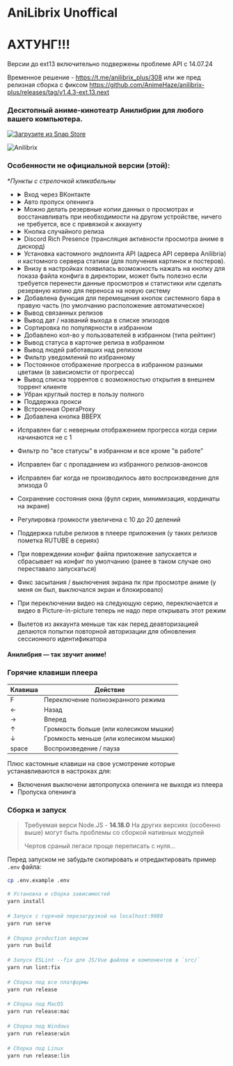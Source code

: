 # AniLibrix Unoffical

# АХТУНГ!!!

Версии до ext13 включительно подвержены проблеме API с 14.07.24

Временное решение - https://t.me/anilibrix_plus/308 или же пред релизная сборка с фиксом https://github.com/AnimeHaze/anilibrix-plus/releases/tag/v1.4.3-ext.13.next

### Десктопный аниме-кинотеатр Анилибрии для любого вашего компьютера.

[![Загрузите из Snap Store](https://snapcraft.io/static/images/badges/ru/snap-store-black.svg)](https://snapcraft.io/anilibrix-plus)

![Anilibrix](https://raw.githubusercontent.com/pavloniym/anilibrix/master/.github/assets/anilibrix.png)

### Особенности не официальной версии (этой):
*_Пункты с стрелочкой кликабельны_

*
  <details>
   <summary>Вход через ВКонтакте</summary>

   ![img.png](./assets/img.png)

  </details>
*
  <details>
   <summary>Авто пропуск опенинга</summary>

  ![img.png](./assets/opening-skip.png)
  ![img.png](./assets/opening-skip2.png)

  </details>
*
  <details>
   <summary>Можно делать резервные копии данных о просмотрах и восстанавливать при необходимости
  на другом устройстве, ничего не требуется, все с привязкой к аккаунту</summary>

  ![img.png](./assets/snaps.png)

  </details>

*
  <details>
   <summary>Кнопка случайного релиза</summary>

  ![img.png](./assets/rand.png)

  </details>

*
  <details>
   <summary>Discord Rich Presence (трансляция активности просмотра аниме в дискорд)</summary>

  > - Показывает иконку приложения когда запущено приложение и постер и информацию о просматриваемом релизе:
  >  - Номер текущей серии
  >  - Общее кол-во серий
  >  - Название
  >  - Ссылка на релиз
  >  - Ссылка на сайт либрии
  >  - Сколько осталось времени до конца серии
  >    ![img.png](./assets/drpc.png)

   </details>

*
  <details>
   <summary>Установка кастомного эндпоинта API (адреса API сервера Anilibria) и
  кастомного сервера статики (для получения картинок и постеров).</summary>

  > Можно выбрать один из списка или же ввести какой-то свой.
  > Может быть удобно если кого-то сервер недоступен и заблокирован провайдером.
  > ![img.png](./assets/endpoint.png)

  </details>

*
  <details>
   <summary>Внизу в настройках появилась возможность нажать на кнопку для показа файла конфига
  в директории, может быть полезно если требуется перенести данные просмотров
  и статистики или сделать резервную копию для переноса на новую систему</summary>

  > ![img.png](./assets/showconfig.png)

  </details>

*
  <details>
   <summary>Добавлена функция для перемещения кнопок системного бара в правую часть
  (по умолчанию расположение автоматическое)</summary>

  > ![img.png](./assets/win_buttons.png)

  </details>

*
  <details>
   <summary>Вывод связанных релизов</summary>

  > ![img.png](./assets/fran.png)

  </details>

*
  <details>
   <summary>Вывод дат / названий выхода в списке эпизодов</summary>

  > ![img.png](./assets/dates.png)

  </details>

*
  <details>
   <summary>Сортировка по популярности в избранном</summary>

  > ![img.png](./assets/fav_pop.png)

  </details>

*
  <details>
   <summary>Добавлено кол-во у пользователей в избранном (типа рейтинг)</summary>

  > ![img.png](./assets/fav_rating.png)
  > ![img.png](./assets/last_rating.png)

  </details>

*
  <details>
   <summary>Вывод статуса в карточке релиза в избранном</summary>

  > ![img.png](./assets/status.png)

  </details>

*
  <details>
   <summary>Вывод людей работавших над релизом</summary>

  > ![img.png](./assets/team.png)

  </details>

*
  <details>
   <summary>Фильтр уведомлений по избранному</summary>

  > ![img.png](./assets/notify_fav.png)

  </details>

*
  <details>
   <summary>Постоянное отображение прогресса в избранном разными цветами (в зависиомсти от прогресса)</summary>

  > ![img.png](./assets/fav_progress.png)

  </details>

*
  <details>
   <summary>Вывод списка торрентов с возможностью открытия в внешнем торрент клиенте</summary>

  > ![img.png](./assets/torrents.png)

  </details>

*
  <details>
   <summary>Убран круглый постер в пользу полного</summary>

  > ![img.png](./assets/poster.png)

  </details>

*
  <details>
   <summary>Поддержка прокси</summary>

  > [Подробнее](https://github.com/AnimeHaze/anilibrix-plus/releases/tag/v1.4.3-ext.11)
  ![img.png](./assets/poster.png)

  </details>

*
  <details>
   <summary>Встроенная OperaProxy</summary>

  > Github: [OperaProxy](https://github.com/Snawoot/opera-proxy)
  > ![img.png](./assets/operaproxy.png)

  </details>

*
  <details>
   <summary>Добавлена кнопка ВВЕРХ</summary>

   > ![img.png](./assets/up.png)

  </details>

* Исправлен баг с неверным отображением прогресса когда серии начинаются не с 1
* Фильтр по "все статусы" в избранном и все кроме "в работе"
* Исправлен баг с пропаданием из избранного релизов-анонсов
* Исправлен баг когда не производилось авто воспроизведение для эпизода 0
* Сохранение состояния окна (фулл скрин, минимизация, кординаты на экране)
* Регулировка громкости увеличена с 10 до 20 делений
* Поддержка rutube релизов в плеере приложения (у таких релизов пометка RUTUBE в сериях)
* При повреждении конфиг файла приложение запускается и
  сбрасывает на конфиг по умолчанию (ранее в таком случае оно переставало запускаться)
* Фикс засыпания / выключения экрана пк при просмотре аниме
  (у меня он был, выключался экран и блокировало)
*  При переключении видео на следующую серию, переключается
   и видео в Picture-in-picture теперь не надо пере открывать этот режим
* Вылетов из аккаунта меньше так как перед деавторизацией делаются попытки
  повторной авторизации для обновления сессионного идентификатора

#### Анилибрия — так звучит аниме!

### Горячие клавиши плеера

| Клавиша | Действие                               |
|---------|----------------------------------------|
| F       | Переключение полноэкранного режима     |
| ←       | Назад                                  |
| →       | Вперед                                 |
| ↑       | Громкость больше (или колесиком мышки) |
| ↓       | Громкость меньше (или колесиком мышки) |
| space   | Воспроизведение / пауза                |

Плюс кастомные клавиши на свое усмотрение которые устанавливаются в настроках для:
- Включения выключени автопропуска опенинга не выходя из плеера
- Пропуска опенинга

### Сборка и запуск

> Требуемая верси Node.JS - **14.18.0**
> На других версиях (особенно выше) могут быть проблемы со сборкой нативных модулей
>
> Чертов сраный легаси проще переписать с нуля...

Перед запуском не забудьте скопировать и отредактировать пример `.env` файла:

``` bash
cp .env.example .env
```

``` bash
# Установка и сборка зависимостей
yarn install

# Запуск с горячей перезагрузкой на localhost:9080
yarn run serve

# Сборка production версии
yarn run build

# Запуск ESLint --fix для JS/Vue файлов и компонентов в `src/`
yarn run lint:fix

# Сборка под все платформы
yarn run release

# Сборка под MacOS
yarn run release:mac

# Сборка под Windows
yarn run release:win

# Сборка под Linux
yarn run release:lin
```
